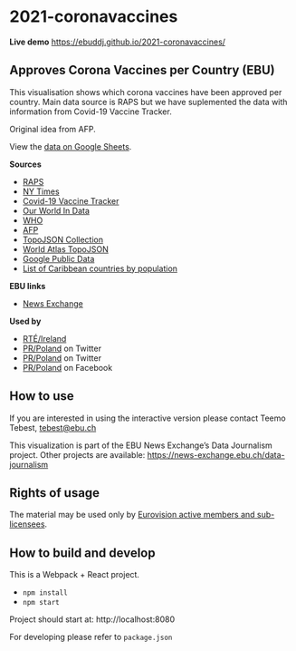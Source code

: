 # 2021-coronavaccines

**Live demo** https://ebuddj.github.io/2021-coronavaccines/

## Approves Corona Vaccines per Country (EBU)

This visualisation shows which corona vaccines have been approved per country. Main data source is RAPS but we have suplemented the data with information from Covid-19 Vaccine Tracker.

Original idea from AFP.

View the [data on Google Sheets](https://docs.google.com/spreadsheets/d/1ru-EVWqrcnLz2ow2LlG4H5jmFWX31yiraBVhA_iUSf4/edit#gid=0). 

**Sources**
* [RAPS](https://www.raps.org/news-and-articles/news-articles/2020/3/covid-19-vaccine-tracker)
* [NY Times](https://www.nytimes.com/interactive/2021/world/covid-vaccinations-tracker.html)
* [Covid-19 Vaccine Tracker](https://covid19.trackvaccines.org/vaccines/)
* [Our World In Data](https://ourworldindata.org/covid-vaccinations)
* [WHO](https://extranet.who.int/pqweb/sites/default/files/documents/Status_COVID_VAX_16Feb2021.pdf)
* [AFP](https://twitter.com/AFP/status/1363684682550808576)
* [TopoJSON Collection](https://bl.ocks.org/FrissAnalytics/a5b18dc15b73f34f92c7448cbb62c38e)
* [World Atlas TopoJSON](https://github.com/topojson/world-atlas)
* [Google Public Data](https://developers.google.com/public-data/docs/canonical/countries_csv)
* [List of Caribbean countries by population](https://en.wikipedia.org/wiki/List_of_Caribbean_countries_by_population)

**EBU links**
* [News Exchange](https://news-exchange.ebu.ch/item_detail/69eb029fd2ea54386086c51dbd332358/2021_21009007)

**Used by**
* [RTÉ/Ireland](https://www.rte.ie/news/2021/0228/1199594-covid19-vaccines-global/)
* [PR/Poland](https://twitter.com/polskieradiopl/status/1371870754137051137) on Twitter
* [PR/Poland](https://twitter.com/PR24_pl/status/1372108517386117120?s=20​) on Twitter
* [PR/Poland](https://fb.watch/4gH7haENVT/) on Facebook
 
## How to use

If you are interested in using the interactive version please contact Teemo Tebest, tebest@ebu.ch

This visualization is part of the EBU News Exchange’s Data Journalism project. Other projects are available: https://news-exchange.ebu.ch/data-journalism

## Rights of usage

The material may be used only by [Eurovision active members and sub-licensees](https://www.ebu.ch/eurovision-news/members-and-sublicensees).

## How to build and develop

This is a Webpack + React project.

* `npm install`
* `npm start`

Project should start at: http://localhost:8080

For developing please refer to `package.json`